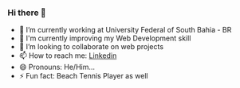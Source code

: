 ### Hi there 👋

<!--
**hayttle/hayttle** is a ✨ _special_ ✨ repository because its `README.md` (this file) appears on your GitHub profile.

Here are some ideas to get you started:
-->
- 🔭 I’m currently working at University Federal of South Bahia - BR
- 🌱 I'm currently improving my Web Development skill
- 👯 I’m looking to collaborate on web projects
- 📫 How to reach me: [Linkedin](https://www.linkedin.com/in/hayttle-soljnivisk-43a99530/)
- 😄 Pronouns: He/Him...
- ⚡ Fun fact: Beach Tennis Player as well
<!--
- 🤔 I’m looking for help with ...
- 💬 Ask me about ...
-->

